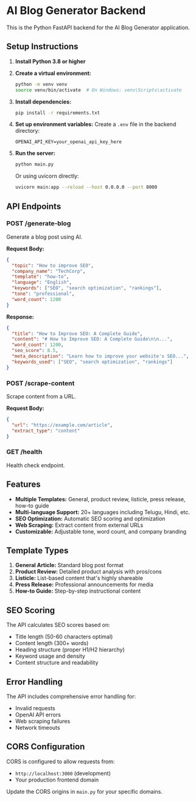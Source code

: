 # AI Blog Generator Backend

This is the Python FastAPI backend for the AI Blog Generator application.

## Setup Instructions

1. **Install Python 3.8 or higher**

2. **Create a virtual environment:**
   ```bash
   python -m venv venv
   source venv/bin/activate  # On Windows: venv\Scripts\activate
   ```

3. **Install dependencies:**
   ```bash
   pip install -r requirements.txt
   ```

4. **Set up environment variables:**
   Create a `.env` file in the backend directory:
   ```
   OPENAI_API_KEY=your_openai_api_key_here
   ```

5. **Run the server:**
   ```bash
   python main.py
   ```
   
   Or using uvicorn directly:
   ```bash
   uvicorn main:app --reload --host 0.0.0.0 --port 8000
   ```

## API Endpoints

### POST /generate-blog
Generate a blog post using AI.

**Request Body:**
```json
{
  "topic": "How to improve SEO",
  "company_name": "TechCorp",
  "template": "how-to",
  "language": "English",
  "keywords": ["SEO", "search optimization", "rankings"],
  "tone": "professional",
  "word_count": 1200
}
```

**Response:**
```json
{
  "title": "How to Improve SEO: A Complete Guide",
  "content": "# How to Improve SEO: A Complete Guide\n\n...",
  "word_count": 1200,
  "seo_score": 8.5,
  "meta_description": "Learn how to improve your website's SEO...",
  "keywords_used": ["SEO", "search optimization", "rankings"]
}
```

### POST /scrape-content
Scrape content from a URL.

**Request Body:**
```json
{
  "url": "https://example.com/article",
  "extract_type": "content"
}
```

### GET /health
Health check endpoint.

## Features

- **Multiple Templates:** General, product review, listicle, press release, how-to guide
- **Multi-language Support:** 20+ languages including Telugu, Hindi, etc.
- **SEO Optimization:** Automatic SEO scoring and optimization
- **Web Scraping:** Extract content from external URLs
- **Customizable:** Adjustable tone, word count, and company branding

## Template Types

1. **General Article:** Standard blog post format
2. **Product Review:** Detailed product analysis with pros/cons
3. **Listicle:** List-based content that's highly shareable
4. **Press Release:** Professional announcements for media
5. **How-to Guide:** Step-by-step instructional content

## SEO Scoring

The API calculates SEO scores based on:
- Title length (50-60 characters optimal)
- Content length (300+ words)
- Heading structure (proper H1/H2 hierarchy)
- Keyword usage and density
- Content structure and readability

## Error Handling

The API includes comprehensive error handling for:
- Invalid requests
- OpenAI API errors
- Web scraping failures
- Network timeouts

## CORS Configuration

CORS is configured to allow requests from:
- `http://localhost:3000` (development)
- Your production frontend domain

Update the CORS origins in `main.py` for your specific domains.